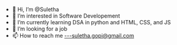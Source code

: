 - 👋 Hi, I’m @Suletha
- 👀 I’m interested in Software Developement
- 🌱 I’m currently learning DSA in python and HTML, CSS, and JS
- 💞️ I’m looking for a job 
- 📫 How to reach me ---suletha.gopi@gmail.com

<!---
Suletha/Suletha is a ✨ special ✨ repository because its `README.md` (this file) appears on your GitHub profile.
You can click the Preview link to take a look at your changes.
--->
